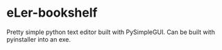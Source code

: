 # eLer-bookshelf
Pretty simple python text editor built with PySimpleGUI. Can be built with pyinstaller into an exe.
